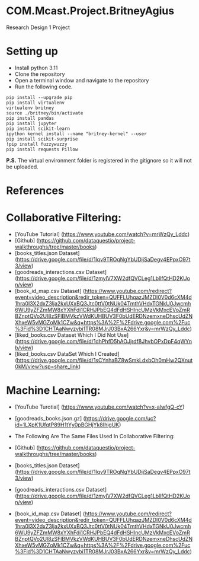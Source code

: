 # COM.Mcast.Project.BritneyAgius
Research Design 1 Project

# Setting up

- Install python 3.11
- Clone the repository
- Open a terminal window and navigate to the repository
- Run the following code.

```
pip install --upgrade pip
pip install virtualenv
virtualenv britney
source ./britney/bin/activate
pip install pandas 
pip install jupyter 
pip install scikit-learn
ipython kernel install --name "britney-kernel" --user
pip install scikit-surprise
!pip install fuzzywuzzy
pip install requests Pillow
```

**P.S.** The virtual environment folder is registered in the gitignore so it will not be uploaded.

# References

# Collaborative Filtering:
- [YouTube Tutorial] (https://www.youtube.com/watch?v=mrWzQy_Lddc)
- [Github] (https://github.com/dataquestio/project-walkthroughs/tree/master/books)
- [books_titles.json Dataset] (https://drive.google.com/file/d/1Iqv9TROqNgYbUDijSaDegv4EPpxO97t3/view)
- [goodreads_interactions.csv Dataset] (https://drive.google.com/file/d/1zmylV7XW2dfQVCLeg1LbllfQtHD2KUon/view)
- [book_id_map.csv Dataset] (https://www.youtube.com/redirect?event=video_description&redir_token=QUFFLUhqazJMZDI0V0d6cXM4d1hra0I3X2dxZ3lja2kxUXxBQ3Jtc0ttV0tNUk04TmthVHdxTGNkU0Jwcmh6WU9yZFZmMW8xYXhFdi1CRHJPbEQ4dFdHSHlncUMzVkMxcEVoZmRBZnptQVo2Ul8zSFlBMVkzVWdKUHBUV3F0bUdERDNzemxneDhscUdZNXhxeW5vMGZoMk1CZw&q=https%3A%2F%2Fdrive.google.com%2Fuc%3Fid%3D1CHTAaNwyzvbi1TR08MJrJ03BxA266Yxr&v=mrWzQy_Lddc)
- [liked_books.csv Dataset Which I Did Not Use] (https://drive.google.com/file/d/1dhPhfD5hAOJjrdf8JhvbOPxDpF4qWYnb/view)
- [liked_books.csv DataSet Which I Created] (https://drive.google.com/file/d/1sCYnhaBZ8wSmkLdxbOh0mHw2QXnut0kM/view?usp=share_link)

# Machine Learning:
- [YouTube Turotial] (https://www.youtube.com/watch?v=x-alwfgQ-cY)
- [goodreads_books.json.gz] (https://drive.google.com/uc?id=1LXpK1UfqtP89H1tYy0pBGHjYk8IhigUK)

- The Following Are The Same Files Used In Collaborative Filtering:
- [Github] (https://github.com/dataquestio/project-walkthroughs/tree/master/books)
- [books_titles.json Dataset] (https://drive.google.com/file/d/1Iqv9TROqNgYbUDijSaDegv4EPpxO97t3/view)
- [goodreads_interactions.csv Dataset] (https://drive.google.com/file/d/1zmylV7XW2dfQVCLeg1LbllfQtHD2KUon/view)
- [book_id_map.csv Dataset] (https://www.youtube.com/redirect?event=video_description&redir_token=QUFFLUhqazJMZDI0V0d6cXM4d1hra0I3X2dxZ3lja2kxUXxBQ3Jtc0ttV0tNUk04TmthVHdxTGNkU0Jwcmh6WU9yZFZmMW8xYXhFdi1CRHJPbEQ4dFdHSHlncUMzVkMxcEVoZmRBZnptQVo2Ul8zSFlBMVkzVWdKUHBUV3F0bUdERDNzemxneDhscUdZNXhxeW5vMGZoMk1CZw&q=https%3A%2F%2Fdrive.google.com%2Fuc%3Fid%3D1CHTAaNwyzvbi1TR08MJrJ03BxA266Yxr&v=mrWzQy_Lddc)
